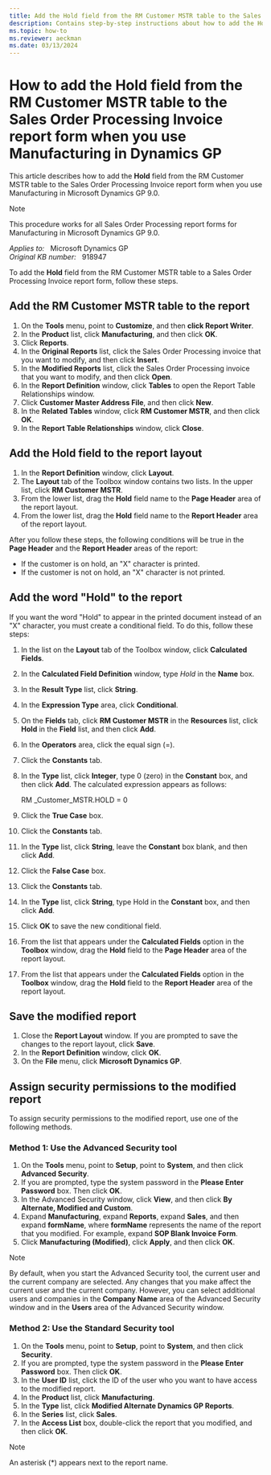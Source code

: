 ```yaml
---
title: Add the Hold field from the RM Customer MSTR table to the Sales Order Processing Invoice report form when you use Manufacturing in Dynamics GP
description: Contains step-by-step instructions about how to add the Hold field from the RM Customer MSTR table to the Sales Order Processing Invoice report form in Manufacturing in Microsoft Dynamics GP 9.0.
ms.topic: how-to
ms.reviewer: aeckman
ms.date: 03/13/2024
---
```

# How to add the Hold field from the RM Customer MSTR table to the Sales Order Processing Invoice report form when you use Manufacturing in Dynamics GP

This article describes how to add the **Hold** field from the RM Customer MSTR table to the Sales Order Processing Invoice report form when you use Manufacturing in Microsoft Dynamics GP 9.0.

> [!NOTE]
> This procedure works for all Sales Order Processing report forms for Manufacturing in Microsoft Dynamics GP 9.0.

_Applies to:_ &nbsp; Microsoft Dynamics GP  
_Original KB number:_ &nbsp; 918947

To add the **Hold** field from the RM Customer MSTR table to a Sales Order Processing Invoice report form, follow these steps.

## Add the RM Customer MSTR table to the report

1. On the **Tools** menu, point to **Customize**, and then **click Report Writer**.
2. In the **Product** list, click **Manufacturing**, and then click **OK**.
3. Click **Reports**.
4. In the **Original Reports** list, click the Sales Order Processing invoice that you want to modify, and then click **Insert**.
5. In the **Modified Reports** list, click the Sales Order Processing invoice that you want to modify, and then click **Open**.
6. In the **Report Definition** window, click **Tables** to open the Report Table Relationships window.
7. Click **Customer Master Address File**, and then click **New**.
8. In the **Related Tables** window, click **RM Customer MSTR**, and then click **OK**.
9. In the **Report Table Relationships** window, click **Close**.

## Add the Hold field to the report layout

1. In the **Report Definition** window, click **Layout**.
2. The **Layout** tab of the Toolbox window contains two lists. In the upper list, click **RM Customer MSTR**.
3. From the lower list, drag the **Hold** field name to the **Page Header** area of the report layout.
4. From the lower list, drag the **Hold** field name to the **Report Header** area of the report layout.

After you follow these steps, the following conditions will be true in the **Page Header** and the **Report Header** areas of the report:

- If the customer is on hold, an "X" character is printed.
- If the customer is not on hold, an "X" character is not printed.

## Add the word "Hold" to the report

If you want the word "Hold" to appear in the printed document instead of an "X" character, you must create a conditional field. To do this, follow these steps:

1. In the list on the **Layout** tab of the Toolbox window, click **Calculated Fields**.
2. In the **Calculated Field Definition** window, type *Hold* in the **Name** box.
3. In the **Result Type** list, click **String**.
4. In the **Expression Type** area, click **Conditional**.
5. On the **Fields** tab, click **RM Customer MSTR** in the **Resources** list, click **Hold** in the **Field** list, and then click **Add**.
6. In the **Operators** area, click the equal sign (=).
7. Click the **Constants** tab.
8. In the **Type** list, click **Integer**, type 0 (zero) in the **Constant** box, and then click **Add**. The calculated expression appears as follows:

    RM _Customer_MSTR.HOLD = 0

9. Click the **True Case** box.
10. Click the **Constants** tab.
11. In the **Type** list, click **String**, leave the **Constant** box blank, and then click **Add**.
12. Click the **False Case** box.
13. Click the **Constants** tab.
14. In the **Type** list, click **String**, type Hold in the **Constant** box, and then click **Add**.
15. Click **OK** to save the new conditional field.
16. From the list that appears under the **Calculated Fields** option in the **Toolbox** window, drag the **Hold** field to the **Page Header** area of the report layout.
17. From the list that appears under the **Calculated Fields** option in the **Toolbox** window, drag the **Hold** field to the **Report Header** area of the report layout.

## Save the modified report

1. Close the **Report Layout** window. If you are prompted to save the changes to the report layout, click **Save**.
2. In the **Report Definition** window, click **OK**.
3. On the **File** menu, click **Microsoft Dynamics GP**.

## Assign security permissions to the modified report

To assign security permissions to the modified report, use one of the following methods.

### Method 1: Use the Advanced Security tool

1. On the **Tools** menu, point to **Setup**, point to **System**, and then click **Advanced Security**.
2. If you are prompted, type the system password in the **Please Enter Password** box. Then click **OK**.
3. In the Advanced Security window, click **View**, and then click **By Alternate, Modified and Custom**.
4. Expand **Manufacturing**, expand **Reports**, expand **Sales**, and then expand **formName**, where **formName** represents the name of the report that you modified. For example, expand **SOP Blank Invoice Form**.
5. Click **Manufacturing (Modified)**, click **Apply**, and then click **OK**.

> [!NOTE]
> By default, when you start the Advanced Security tool, the current user and the current company are selected. Any changes that you make affect the current user and the current company. However, you can select additional users and companies in the **Company Name** area of the Advanced Security window and in the **Users** area of the Advanced Security window.

### Method 2: Use the Standard Security tool

1. On the **Tools** menu, point to **Setup**, point to **System**, and then click **Security**.
2. If you are prompted, type the system password in the **Please Enter Password** box. Then click **OK**.
3. In the **User ID** list, click the ID of the user who you want to have access to the modified report.
4. In the **Product** list, click **Manufacturing**.
5. In the **Type** list, click **Modified Alternate Dynamics GP Reports**.
6. In the **Series** list, click **Sales**.
7. In the **Access List** box, double-click the report that you modified, and then click **OK**.

> [!NOTE]
> An asterisk (*) appears next to the report name.
